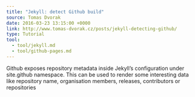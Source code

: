 ```yaml
---
title: "Jekyll: detect Github build"
source: Tomas Dvorak
date: 2016-03-23 13:15:00 +0000
link: http://www.tomas-dvorak.cz/posts/jekyll-detecting-github/
type: Tutorial
tool:
  - tool/jekyll.md
  - tool/github-pages.md
---
```

Github exposes repository metadata inside Jekyll’s configuration under site.github namespace. This can be used to render some interesting data like repository name, organisation members, releases, contributors or repositories





